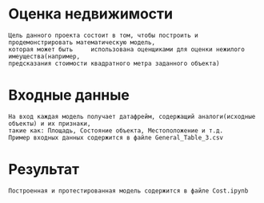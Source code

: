 # Оценка недвижимости

    Цель данного проекта состоит в том, чтобы построить и продемонстрировать математическую модель, 
    которая может быть     использована оценщиками для оценки нежилого имеущества(например, 
    предсказания стоимости квадратного метра заданного объекта)
 
 # Входные данные
  
    На вход каждая модель получает датафрейм, содержащий аналоги(исходные объекты) и их признаки, 
    такие как: Площадь, Состояние объекта, Местоположение и т.д. 
    Пример входных данных содержится в файле General_Table_3.csv
  
  # Результат
    
    Построенная и протестированная модель содержится в файле Cost.ipynb
   
    
    
  
